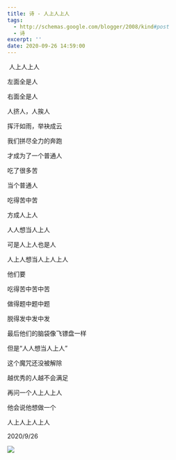```yaml
---
title: 诗 - 人上人上人
tags:
  - http://schemas.google.com/blogger/2008/kind#post
  - 诗
excerpt: ''
date: 2020-09-26 14:59:00
---
```


<!-- more -->
 人上人上人

  

左面全是人

右面全是人

人挤人，人挨人

挥汗如雨，举袂成云

我们拼尽全力的奔跑

才成为了一个普通人

  

吃了很多苦

当个普通人

吃得苦中苦

方成人上人

人人想当人上人

可是人上人也是人

  

人上人想当人上人上人

他们要

吃得苦中苦中苦

做得题中题中题

脱得发中发中发

最后他们的脑袋像飞镖盘一样

  

但是“人人想当人上人”

这个魔咒还没被解除

越优秀的人越不会满足

再问一个人上人上人

他会说他想做一个

人上人上人上人

  

2020/9/26

[![](https://blogger.googleusercontent.com/img/a/AVvXsEijdukEQJmJQRvC1RxzUXcrNf_hXQwMmDmUYw8tr0UPB6Rm5z0PtAhNik6fkeJenOZYQS4WxV2hQEK8-BaQyEzTo__b-KFSMDXd93fBjrjnmrEZps9U939RQ6V8lRWul7wBLKHDkAyFS4OZsp0-c_jXgVlaH1dFdXGC-Nx4s4DvldcwDCg4RkoWVvqv)](https://blogger.googleusercontent.com/img/a/AVvXsEijdukEQJmJQRvC1RxzUXcrNf_hXQwMmDmUYw8tr0UPB6Rm5z0PtAhNik6fkeJenOZYQS4WxV2hQEK8-BaQyEzTo__b-KFSMDXd93fBjrjnmrEZps9U939RQ6V8lRWul7wBLKHDkAyFS4OZsp0-c_jXgVlaH1dFdXGC-Nx4s4DvldcwDCg4RkoWVvqv)